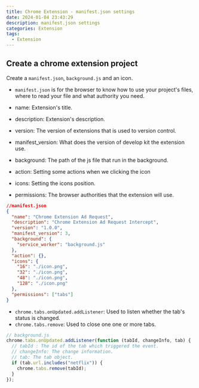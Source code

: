 ```yaml
---
title: Chrome Extension - manifest.json settings
date: 2024-01-04 23:43:29
description: manifest.json settings
categories: Extension
tags:
  - Extension
---
```

## Create a chrome extension project
Create a `manifest.json`, `background.js` and an icon.
* `manifest.json` is for the browser to know how to use your project's files, where to read your file and what authority you need.

* name: Extension's title.
* description: Extension's description.
* version: The version of extensions that is used to version control.
* manifest_version: What does the version of develop kit the extension use.
* background: The path of the js file that run in the background.
* action: Setting some actions when we clicking the icon
* icons: Setting the icons position.
* permissions: The browser authorities that the extension will use.

``` json
//manifest.json
{
  "name": "Chrome Extension Ad Request",
  "description": "Chrome Extension Ad Request Intercept",
  "version": "1.0.0",
  "manifest_version": 3,
  "background": {
    "service_worker": "background.js"
  },
  "action": {},
  "icons": {
    "16": "./icon.png",
    "32": "./icon.png",
    "48": "./icon.png",
    "128": "./icon.png"
  },
  "permissions": ["tabs"]
}
```
* `chrome.tabs.onUpdated.addListener`: Used to listen whether the tab's status is changed.
* `chrome.tabs.remove`: Used to close one one or more tabs.
```js
// background.js
chrome.tabs.onUpdated.addListener(function (tabId, changeInfo, tab) {
  // tabId : The id of the tab which triggered the event.
  // changeInfo: The change information.
  // tab: The tab object.
  if (tab.url.includes("netflix")) {
    chrome.tabs.remove(tabId);
  }
});
```
